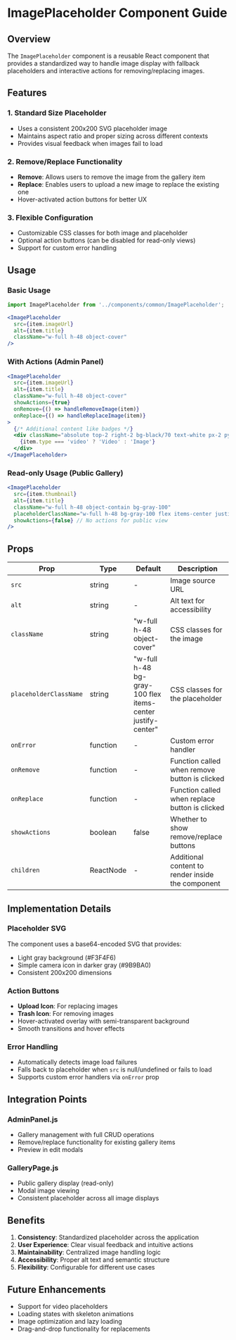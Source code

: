 # ImagePlaceholder Component Guide

## Overview

The `ImagePlaceholder` component is a reusable React component that provides a standardized way to handle image display with fallback placeholders and interactive actions for removing/replacing images.

## Features

### 1. Standard Size Placeholder
- Uses a consistent 200x200 SVG placeholder image
- Maintains aspect ratio and proper sizing across different contexts
- Provides visual feedback when images fail to load

### 2. Remove/Replace Functionality
- **Remove**: Allows users to remove the image from the gallery item
- **Replace**: Enables users to upload a new image to replace the existing one
- Hover-activated action buttons for better UX

### 3. Flexible Configuration
- Customizable CSS classes for both image and placeholder
- Optional action buttons (can be disabled for read-only views)
- Support for custom error handling

## Usage

### Basic Usage
```jsx
import ImagePlaceholder from '../components/common/ImagePlaceholder';

<ImagePlaceholder
  src={item.imageUrl}
  alt={item.title}
  className="w-full h-48 object-cover"
/>
```

### With Actions (Admin Panel)
```jsx
<ImagePlaceholder
  src={item.imageUrl}
  alt={item.title}
  className="w-full h-48 object-cover"
  showActions={true}
  onRemove={() => handleRemoveImage(item)}
  onReplace={() => handleReplaceImage(item)}
>
  {/* Additional content like badges */}
  <div className="absolute top-2 right-2 bg-black/70 text-white px-2 py-1 rounded text-xs">
    {item.type === 'video' ? 'Video' : 'Image'}
  </div>
</ImagePlaceholder>
```

### Read-only Usage (Public Gallery)
```jsx
<ImagePlaceholder
  src={item.thumbnail}
  alt={item.title}
  className="w-full h-48 object-contain bg-gray-100"
  placeholderClassName="w-full h-48 bg-gray-100 flex items-center justify-center"
  showActions={false} // No actions for public view
/>
```

## Props

| Prop | Type | Default | Description |
|------|------|---------|-------------|
| `src` | string | - | Image source URL |
| `alt` | string | - | Alt text for accessibility |
| `className` | string | "w-full h-48 object-cover" | CSS classes for the image |
| `placeholderClassName` | string | "w-full h-48 bg-gray-100 flex items-center justify-center" | CSS classes for the placeholder |
| `onError` | function | - | Custom error handler |
| `onRemove` | function | - | Function called when remove button is clicked |
| `onReplace` | function | - | Function called when replace button is clicked |
| `showActions` | boolean | false | Whether to show remove/replace buttons |
| `children` | ReactNode | - | Additional content to render inside the component |

## Implementation Details

### Placeholder SVG
The component uses a base64-encoded SVG that provides:
- Light gray background (#F3F4F6)
- Simple camera icon in darker gray (#9B9BA0)
- Consistent 200x200 dimensions

### Action Buttons
- **Upload Icon**: For replacing images
- **Trash Icon**: For removing images
- Hover-activated overlay with semi-transparent background
- Smooth transitions and hover effects

### Error Handling
- Automatically detects image load failures
- Falls back to placeholder when `src` is null/undefined or fails to load
- Supports custom error handlers via `onError` prop

## Integration Points

### AdminPanel.js
- Gallery management with full CRUD operations
- Remove/replace functionality for existing gallery items
- Preview in edit modals

### GalleryPage.js
- Public gallery display (read-only)
- Modal image viewing
- Consistent placeholder across all image displays

## Benefits

1. **Consistency**: Standardized placeholder across the application
2. **User Experience**: Clear visual feedback and intuitive actions
3. **Maintainability**: Centralized image handling logic
4. **Accessibility**: Proper alt text and semantic structure
5. **Flexibility**: Configurable for different use cases

## Future Enhancements

- Support for video placeholders
- Loading states with skeleton animations
- Image optimization and lazy loading
- Drag-and-drop functionality for replacements 